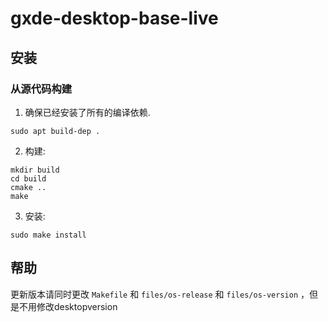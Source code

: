 # gxde-desktop-base-live

## 安装

### 从源代码构建

1. 确保已经安装了所有的编译依赖.                                                                  
````
sudo apt build-dep .
````
2. 构建:

````
mkdir build
cd build
cmake ..
make
````

3. 安装:

````
sudo make install
````

## 帮助
更新版本请同时更改 `Makefile` 和 `files/os-release` 和 `files/os-version` ，但是不用修改desktopversion